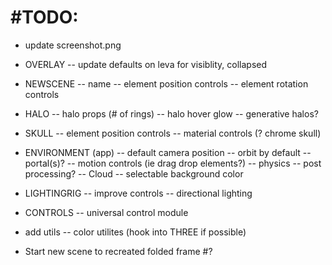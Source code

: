# #TODO:

- update screenshot.png

- OVERLAY
  -- update defaults on leva for visiblity, collapsed

- NEWSCENE
  -- name
  -- element position controls
  -- element rotation controls

- HALO
  -- halo props (# of rings)
  -- halo hover glow
  -- generative halos?

- SKULL
  -- element position controls
  -- material controls (? chrome skull)

- ENVIRONMENT (app)
  -- default camera position
  -- orbit by default
  -- portal(s)?
  -- motion controls (ie drag drop elements?)
  -- physics
  -- post processing?
  -- Cloud
  -- selectable background color

- LIGHTINGRIG
  -- improve controls
  -- directional lighting

- CONTROLS
  -- universal control module

- add utils
  -- color utilites (hook into THREE if possible)

- Start new scene to recreated folded frame #?
